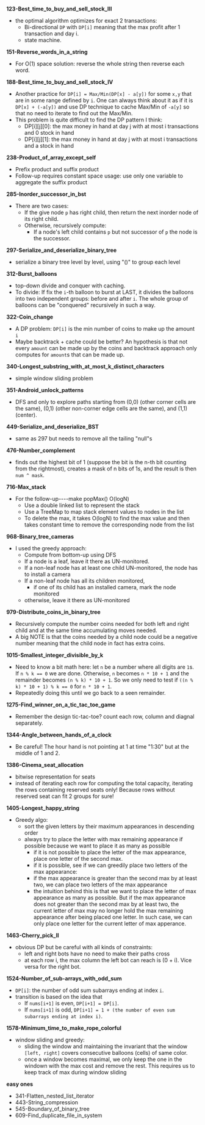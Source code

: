 **123-Best_time_to_buy_and_sell_stock_III**
- the optimal algorithm optimizes for exact 2 transactions:
    - Bi-directional `DP` with `DP[i]` meaning that the max profit after 1 transaction and day i.
    - state machine.    

**151-Reverse_words_in_a_string**
- For O(1) space solution: reverse the whole string then reverse each word.

**188-Best_time_to_buy_and_sell_stock_IV**
- Another practice for `DP[i] = Max/Min(DP[x] - a[y])` for some `x,y`
  that are in some range defined by `i`.  One can always think about
  it as if it is `DP[x] + (-a[y])` and use DP technique to cache
  Max/Min of `-a[y]` so that no need to iterate to find out the
  Max/Min.
- This problem is quite difficult to find the DP pattern I think:
    - DP[i][j][0]: the max money in hand at day j with at most i transactions and 0 stock in hand
    - DP[i][j][1]: the max money in hand at day j with at most i transactions and a stock in hand

**238-Product_of_array_except_self**
- Prefix product and suffix product
- Follow-up requires constant space usage: use only one variable to aggregate the suffix product


**285-Inorder_successor_in_bst**
- There are two cases:
    - If the give node `p` has right child, then return the next inorder node of its right child.
    - Otherwise, recursively compute:
        - If a node's left child contains `p` but not successor of `p` the node is the successor.

**297-Serialize_and_deserialize_binary_tree**
- serialize a binary tree level by level, using "()" to group each level


**312-Burst_balloons**
- top-down divide and conquer with caching.
- To divide: If fix the `i`-th balloon to burst at LAST, it divides
  the balloons into two independent groups: before and after `i`.  The
  whole group of balloons can be "conquered" recursively in such a
  way.


**322-Coin_change**
- A DP problem: `DP[i]` is the min number of coins to make up the amount `i`
- Maybe backtrack + cache could be better? An hypothesis is that not
  every `amount` can be made up by the coins and backtrack approach only
  computes for `amount`s that can be made up.

**340-Longest_substring_with_at_most_k_distinct_characters**
- simple window sliding problem

**351-Android_unlock_patterns**
- DFS and only to explore paths starting from (0,0) (other corner
  cells are the same), (0,1) (other non-corner edge cells are the
  same), and (1,1) (center).

**449-Serialize_and_deserialize_BST**
- same as 297 but needs to remove all the tailing "null"s

**476-Number_complement**
- finds out the highest bit of 1 (suppose the bit is the n-th bit
  counting from the rightmost), creates a mask of n bits of 1s, and
  the result is then `num ^ mask`.

**716-Max_stack**
- For the follow-up----make popMax() O(logN)
    - Use a double linked list to represent the stack
    - Use a TreeMap to map stack element values to nodes in the list    
    - To delete the max, it takes O(logN) to find the max value and
      then takes constant time to remove the corresponding node from
      the list

**968-Binary_tree_cameras**
- I used the greedy approach:
    - Compute from bottom-up using DFS
    - If a node is a leaf, leave it there as UN-monitored.
    - If a non-leaf node has at least one child UN-monitored, the node has to install a camera
    - If a non-leaf node has all its children monitored,
        - if one of its child has an installed camera, mark the node monitored
	- otherwise, leave it there as UN-monitored

**979-Distribute_coins_in_binary_tree**
- Recursively compute the number coins needed for both left and right
  child and at the same time accumulating moves needed.
- A big NOTE is that the coins needed by a child node could be a
  negative number meaning that the child node in fact has extra coins.

**1015-Smallest_integer_divisible_by_k**
- Need to know a bit math here: let `n` be a number where all digits
  are `1`s.  If `n % k == 0` we are done.  Otherwise,  `n` becomes `n * 10 + 1` and the remainder becomes
  `(n % k) * 10 + 1`.  So we only need to test if `((n % k) * 10 + 1) % k == 0` for `n * 10 + 1`.
- Repeatedly doing this until we go back to a seen remainder.  

**1275-Find_winner_on_a_tic_tac_toe_game**
- Remember the design tic-tac-toe? count each row, column and diagnal separately.

**1344-Angle_between_hands_of_a_clock**
- Be careful! The hour hand is not pointing at 1 at time "1:30" but at
  the middle of 1 and 2.

**1386-Cinema_seat_allocation**
- bitwise representation for seats
- instead of iterating each row for computing the total capacity, iterating the
  rows containing reserved seats only! Because rows without reserved seat can fit 2 groups for sure!

**1405-Longest_happy_string**
- Greedy algo:
    - sort the given letters by their maximum appearances in descending order    
    - always try to place the letter with max remaining appearance if
      possible because we want to place it as many as possible    
        - if it is not possible to place the letter of the max
          appearance, place one letter of the second max.	
        - if it is possible, see if we can greedily place two letters
          of the max appearance:	
	    - if the max appearance is greater than the second max by
              at least two, we can place two letters of the max
              appearance	      
	    - the intuition behind this is that we want to place the
              letter of max appearance as many as possible.  But if
              the max appearance does not greater than the second max
              by at least two, the current letter of max may no longer
              hold the max remaining appearance after being placed one
              letter.  In such case, we can only place one letter for
              the current letter of max apperance.

**1463-Cherry_pick_II**
- obvious DP but be careful with all kinds of constraints:
    - left and right bots have no need to make their paths cross    
    - at each row i, the max column the left bot can reach is (0 +
      i). Vice versa for the right bot.

**1524-Number_of_sub-arrays_with_odd_sum**
- `DP[i]`: the number of odd sum subarrays ending at index `i`.
- transition is based on the idea that
    - If `nums[i+1]` is even, `DP[i+1] = DP[i]`.
    - If `nums[i+1]` is odd,  `DP[i+1] = 1 + (the number of even sum subarrays ending at index i)`.

**1578-Minimum_time_to_make_rope_colorful**
- window sliding and greedy:
    - sliding the window and maintaining the invariant that the window
      `[left, right]` covers consecutive balloons (cells) of same
      color.      
    - once a window becomes maximal, we only keep the one in the
      windown with the max cost and remove the rest.  This requires us
      to keep track of max during window sliding

**easy ones**
- 341-Flatten_nested_list_iterator
- 443-String_compression
- 545-Boundary_of_binary_tree
- 609-Find_duplicate_file_in_system